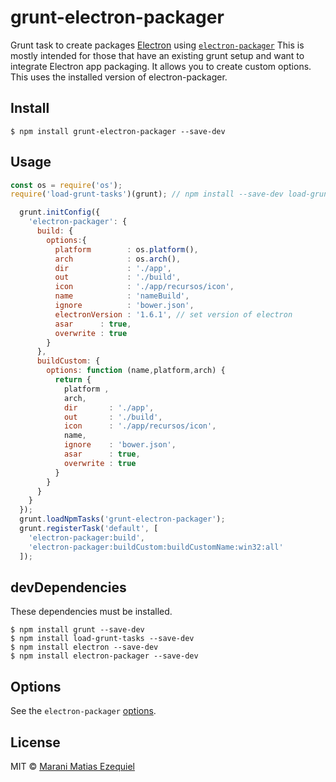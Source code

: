 # grunt-electron-packager 

Grunt task to create packages [Electron](http://electron.atom.io) using  [`electron-packager`](https://github.com/maxogden/electron-packager)
This is mostly intended for those that have an existing grunt setup and want to integrate Electron app packaging.
It allows you to create custom options.
This uses the installed version of electron-packager.

## Install

```
$ npm install grunt-electron-packager --save-dev
```

## Usage

```js
const os = require('os');
require('load-grunt-tasks')(grunt); // npm install --save-dev load-grunt-tasks

  grunt.initConfig({
    'electron-packager': {
      build: {
        options:{
          platform        : os.platform(),
          arch            : os.arch(),
          dir             : './app',
          out             : './build',
          icon            : './app/recursos/icon',
          name            : 'nameBuild',
          ignore          : 'bower.json',
          electronVersion : '1.6.1', // set version of electron
          asar      : true,
          overwrite : true
        }
      },
      buildCustom: {
        options: function (name,platform,arch) {
          return {
            platform ,
            arch,
            dir       : './app',
            out       : './build',
            icon      : './app/recursos/icon',
            name,
            ignore    : 'bower.json',
            asar      : true,
            overwrite : true
          }
        }
      }
    }
  });
  grunt.loadNpmTasks('grunt-electron-packager');
  grunt.registerTask('default', [
    'electron-packager:build',
    'electron-packager:buildCustom:buildCustomName:win32:all'
  ]);
```

## devDependencies

These dependencies must be installed.

```
$ npm install grunt --save-dev
$ npm install load-grunt-tasks --save-dev
$ npm install electron --save-dev
$ npm install electron-packager --save-dev
```

## Options

See the `electron-packager` [options](https://github.com/maxogden/electron-packager#usage).

## License

MIT © [Marani Matias Ezequiel](maranimatias@gmail.com)
